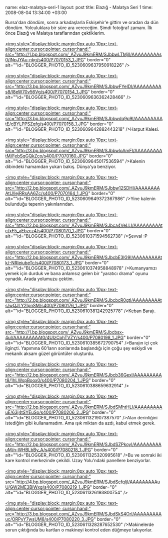 name: elaz-malatya-seri-1
layout: post
title: Elazığ - Malatya Seri 1
time: 2008-08-04 13:34:00 +03:00

Bursa'dan döndüm, sonra arkadaşlarla Eskişehir'e gittim ve oradan da dün döndüm. Yolculuklara bir süre ara vereceğim. Şimdi fotoğraf zamanı. İlk önce Elazığ ve Malatya taraflarından çektiklerim.<br /><br /><a href="http://1.bp.blogspot.com/_AZvuJ9kmERM/SJbbwLTMjlI/AAAAAAAAAs0/lNpJYAu-nkg/s1600-h/P7070153_1.JPG"><img style="display:block; margin:0px auto 10px; text-align:center;cursor:pointer; cursor:hand;" src="http://1.bp.blogspot.com/_AZvuJ9kmERM/SJbbwLTMjlI/AAAAAAAAAs0/lNpJYAu-nkg/s400/P7070153_1.JPG" border="0" alt=""id="BLOGGER_PHOTO_ID_5230609637950918226" /></a><br /><br /><a href="http://3.bp.blogspot.com/_AZvuJ9kmERM/SJbbwFYeIDI/AAAAAAAAAs8/l8eW70v56Vg/s1600-h/P7070154_1.JPG"><img style="display:block; margin:0px auto 10px; text-align:center;cursor:pointer; cursor:hand;" src="http://3.bp.blogspot.com/_AZvuJ9kmERM/SJbbwFYeIDI/AAAAAAAAAs8/l8eW70v56Vg/s400/P7070154_1.JPG" border="0" alt=""id="BLOGGER_PHOTO_ID_5230609636362428466" /></a><br /><br /><a href="http://3.bp.blogspot.com/_AZvuJ9kmERM/SJbbwdq9p9I/AAAAAAAAAtE/cBYLPPSZqfg/s1600-h/P7070158_1.JPG"><img style="display:block; margin:0px auto 10px; text-align:center;cursor:pointer; cursor:hand;" src="http://3.bp.blogspot.com/_AZvuJ9kmERM/SJbbwdq9p9I/AAAAAAAAAtE/cBYLPPSZqfg/s400/P7070158_1.JPG" border="0" alt=""id="BLOGGER_PHOTO_ID_5230609642882443218" /></a>Harput Kalesi.<br /><br /><a href="http://3.bp.blogspot.com/_AZvuJ9kmERM/SJbbwloAmFI/AAAAAAAAAtM/FebSqGQkZco/s1600-h/P7070160.JPG"><img style="display:block; margin:0px auto 10px; text-align:center;cursor:pointer; cursor:hand;" src="http://3.bp.blogspot.com/_AZvuJ9kmERM/SJbbwloAmFI/AAAAAAAAAtM/FebSqGQkZco/s400/P7070160.JPG" border="0" alt=""id="BLOGGER_PHOTO_ID_5230609645017536594" /></a>Kalenin dibindeki hamamdan yukarı bakış. Dünya'ya benziyor.<br /><br /><a href="http://2.bp.blogspot.com/_AZvuJ9kmERM/SJbbw12SDHI/AAAAAAAAAtU/IejRRsAA6Zc/s1600-h/P7070164_1.JPG"><img style="display:block; margin:0px auto 10px; text-align:center;cursor:pointer; cursor:hand;" src="http://2.bp.blogspot.com/_AZvuJ9kmERM/SJbbw12SDHI/AAAAAAAAAtU/IejRRsAA6Zc/s400/P7070164_1.JPG" border="0" alt=""id="BLOGGER_PHOTO_ID_5230609649372367986" /></a>Yine kalenin bulunduğu tepenin yakınlarından.<br /><br /><a href="http://2.bp.blogspot.com/_AZvuJ9kmERM/SJbca4VeLLI/AAAAAAAAAtc/xF5_aEbzcz4/s1600-h/P7080170_1.JPG"><img style="display:block; margin:0px auto 10px; text-align:center;cursor:pointer; cursor:hand;" src="http://2.bp.blogspot.com/_AZvuJ9kmERM/SJbca4VeLLI/AAAAAAAAAtc/xF5_aEbzcz4/s400/P7080170_1.JPG" border="0" alt=""id="BLOGGER_PHOTO_ID_5230610371594562738" /></a>Şevval :P<br /><br /><a href="http://2.bp.blogspot.com/_AZvuJ9kmERM/SJbcbE3lG9I/AAAAAAAAAtk/-NRIeiubeTc/s1600-h/P7080173_1.JPG"><img style="display:block; margin:0px auto 10px; text-align:center;cursor:pointer; cursor:hand;" src="http://2.bp.blogspot.com/_AZvuJ9kmERM/SJbcbE3lG9I/AAAAAAAAAtk/-NRIeiubeTc/s400/P7080173_1.JPG" border="0" alt=""id="BLOGGER_PHOTO_ID_5230610374958848978" /></a>Kumanyamızı yemek için durduk ve bana anlamsız gelen bir "yaratıcı drama" oyunu oynadık. Arada yolumuzu çektim.<br /><br /><a href="http://2.bp.blogspot.com/_AZvuJ9kmERM/SJbcbcR0gtI/AAAAAAAAAts/wQJLY2IpnSM/s1600-h/P7080176_1.JPG"><img style="display:block; margin:0px auto 10px; text-align:center;cursor:pointer; cursor:hand;" src="http://2.bp.blogspot.com/_AZvuJ9kmERM/SJbcbcR0gtI/AAAAAAAAAts/wQJLY2IpnSM/s400/P7080176_1.JPG" border="0" alt=""id="BLOGGER_PHOTO_ID_5230610381242925778" /></a>Keban Barajı.<br /><br /><a href="http://1.bp.blogspot.com/_AZvuJ9kmERM/SJbcbsx-4uI/AAAAAAAAAt0/4UIzCohTVZY/s1600-h/P7080198_1.JPG"><img style="display:block; margin:0px auto 10px; text-align:center;cursor:pointer; cursor:hand;" src="http://1.bp.blogspot.com/_AZvuJ9kmERM/SJbcbsx-4uI/AAAAAAAAAt0/4UIzCohTVZY/s400/P7080198_1.JPG" border="0" alt=""id="BLOGGER_PHOTO_ID_5230610385672790754" /></a>Barajın içi çok ilginçti. Yapımına 60'ların sonlarında başlandığı için çoğu şey eskiydi ve mekanik aksam güzel görüntüler oluşturdu.<br /><br /><a href="http://2.bp.blogspot.com/_AZvuJ9kmERM/SJbcb36GexI/AAAAAAAAAt8/1hLWspBoox0/s1600-h/P7080204_1.JPG"><img style="display:block; margin:0px auto 10px; text-align:center;cursor:pointer; cursor:hand;" src="http://2.bp.blogspot.com/_AZvuJ9kmERM/SJbcb36GexI/AAAAAAAAAt8/1hLWspBoox0/s400/P7080204_1.JPG" border="0" alt=""id="BLOGGER_PHOTO_ID_5230610388659632914" /></a><br /><br /><a href="http://2.bp.blogspot.com/_AZvuJ9kmERM/SJbdSMhtHLI/AAAAAAAAAuE/63j4tSYEuSo/s1600-h/P7080206_2.JPG"><img style="display:block; margin:0px auto 10px; text-align:center;cursor:pointer; cursor:hand;" src="http://2.bp.blogspot.com/_AZvuJ9kmERM/SJbdSMhtHLI/AAAAAAAAAuE/63j4tSYEuSo/s400/P7080206_2.JPG" border="0" alt=""id="BLOGGER_PHOTO_ID_5230611321907387570" /></a>Alan derinliğini istediğim gibi kullanamadım. Ama ışık miktarı da azdı, kabul etmek gerek.<br /><br /><a href="http://2.bp.blogspot.com/_AZvuJ9kmERM/SJbdSZPkoyI/AAAAAAAAAuM/n-WHBLbBy_A/s1600-h/P7080218_1.JPG"><img style="display:block; margin:0px auto 10px; text-align:center;cursor:pointer; cursor:hand;" src="http://2.bp.blogspot.com/_AZvuJ9kmERM/SJbdSZPkoyI/AAAAAAAAAuM/n-WHBLbBy_A/s400/P7080218_1.JPG" border="0" alt=""id="BLOGGER_PHOTO_ID_5230611325320995618" /></a>Bu ve sonraki iki kare kontrol merkezinde çekildi. Uzay Yolu'ndaki panellere benziyorlar.<br /><br /><a href="http://4.bp.blogspot.com/_AZvuJ9kmERM/SJbdScfqljI/AAAAAAAAAuU/GW2ME3BiWxg/s1600-h/P7080219_1.JPG"><img style="display:block; margin:0px auto 10px; text-align:center;cursor:pointer; cursor:hand;" src="http://4.bp.blogspot.com/_AZvuJ9kmERM/SJbdScfqljI/AAAAAAAAAuU/GW2ME3BiWxg/s400/P7080219_1.JPG" border="0" alt=""id="BLOGGER_PHOTO_ID_5230611326193800754" /></a><br /><br /><a href="http://3.bp.blogspot.com/_AZvuJ9kmERM/SJbdSkS4OrI/AAAAAAAAAuc/ORPyY7wsUM8/s1600-h/P7080220_3.JPG"><img style="display:block; margin:0px auto 10px; text-align:center;cursor:pointer; cursor:hand;" src="http://3.bp.blogspot.com/_AZvuJ9kmERM/SJbdSkS4OrI/AAAAAAAAAuc/ORPyY7wsUM8/s400/P7080220_3.JPG" border="0" alt=""id="BLOGGER_PHOTO_ID_5230611328287652530" /></a>Makinelerde sorun çıktığında bu kartları o makineyi kontrol eden düğmeye takıyorlar.
